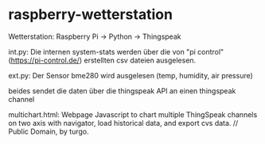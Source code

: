 # raspberry-wetterstation
Wetterstation: Raspberry Pi -> Python -> Thingspeak

int.py: Die internen system-stats  werden über die von "pi control" (https://pi-control.de/) erstellten csv dateien ausgelesen.

ext.py: Der Sensor bme280 wird ausgelesen (temp, humidity, air pressure)

beides sendet die daten über die thingspeak API an einen thingspeak channel


multichart.html:  Webpage Javascript to chart multiple ThingSpeak channels on two axis with navigator, load historical data, and export cvs data. // Public Domain, by turgo.
